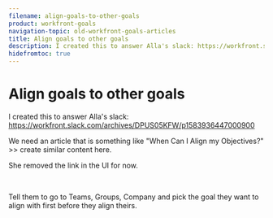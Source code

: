 ```yaml
---
filename: align-goals-to-other-goals
product: workfront-goals
navigation-topic: old-workfront-goals-articles
title: Align goals to other goals
description: I created this to answer Alla's slack: https://workfront.slack.com/archives/DPUS05KFW/p1583936447000900
hidefromtoc: true
---
```


# Align goals to other goals

I created this to answer Alla's slack: https://workfront.slack.com/archives/DPUS05KFW/p1583936447000900

We need an article that is something like "When Can I Align my Objectives?" >> create similar content here.

She removed the link in the UI for now.

&nbsp;

Tell them to go to Teams, Groups,&nbsp;Company and pick the goal they want to align with first before they align theirs. 
